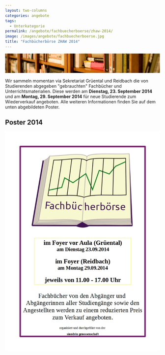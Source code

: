 ```yaml
---
layout: two-columns
categories: angebote
tags:
  - Unterkategorie
permalink: /angebote/fachbuecherboerse/zhaw-2014/
image: /images/angebote/fachbuecherboerse.jpg
title: "Fachbücherbörse ZHAW 2014"
---
```

<div class="angebot-top-wide"><img width="803" title="Fachbücherbörse" src="/images/angebote/fachbuecherboerse_sub.jpg"></div>

Wir sammeln momentan via Sekretariat Grüental und Reidbach die von Studierenden abgegeben "gebrauchten" Fachbücher und Unterrichtsmaterialien. Diese werden am **Dienstag, 23. September 2014** und am **Montag, 29. September 2014** für neue Studierende zum Wiederverkauf angeboten. Alle weiteren Informationen finden Sie auf dem unten abgebildeten Poster.

## Poster 2014
<div class=angebot-top-wide"><img width="793" title="Fachbücherbörse Poster" src="/images/angebote/fachbuecherboerse_sub_poster_verkauf.jpg"></div>

<!-- Die genauen Daten werden zur gegebenen Zeit per E-Mail an die Studierenden und Mitarbeitenden kommuniziert. -->

<!--
### Kleine Auswahl bisher zum Verkauf stehender Bücher

* **Chemie - Formeln & Gesetze** von Verlag Compact
* **Chemie Kompakt** von Verlag Tosa
* **Formeln und Tafeln Mathematk - Physik** von Verlag orell füssli
* **Fundamentum Mathematik und Physik** von Verlag orell füssli
* **Lehren kompakt - Von der Fachperson zur Lehrperson** von Meyer, Ruth
* **Physik Aufgaben** von Verlag orell füssli (mehrmals vorhanden)
* **Physik Lösungen** von Verlag orell füssli
* **Vögel** von Bezzel, Einhard
* **Wegweiser durch die Natur** von Verlag Das Beste
* **Ökologie** von Colin R. Townsend; Michael Begon, Biologe, Oekologe, Grossbritannien; John Lanberton Harper, Geobotaniker (mehrmals verfügbar)
* **uvm.**
-->
